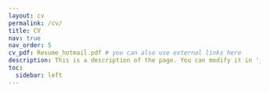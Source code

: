 ```yaml
---
layout: cv
permalink: /cv/
title: CV
nav: true
nav_order: 5
cv_pdf: Resume_hotmail.pdf # you can also use external links here
description: This is a description of the page. You can modify it in '_pages/cv.md'. You can also change or remove the top pdf download button.
toc:
  sidebar: left
---
```

